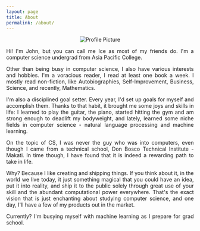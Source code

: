 ```yaml
---
layout: page
title: About
permalink: /about/
---
```


<center><img src="https://avatars2.githubusercontent.com/u/12871105?v=4&s=460" title="Profile Picture"></center> 

<p align="justify">Hi! I'm John, but you can call me Ice as most of my friends do. I'm a computer science undergrad from Asia Pacific College. </p>								
<p align="justify">Other than being busy in computer science, I also have various interests and hobbies. I'm a voracious reader, I read at least one book a week. I mostly read non-fiction, like Autobiographies, Self-Improvement, Business, Science, and recently, Mathematics. </p>
<p align="justify">I'm also a disciplined goal setter. Every year, I'd set up goals for myself and accomplish them. Thanks to that habit, it brought me some joys and skills in life: I learned to play the guitar, the piano, started hitting the gym and am strong enough to deadlift my bodyweight, and lately, learned some niche fields in computer science - natural language processing and machine learning.</p>
<p align="justify">On the topic of CS, I was never the guy who was into computers, even though I came from a technical school, Don Bosco Technical Institute - Makati. In time though, I have found that it is indeed a rewarding path to take in life. </p> 
<p align="justify">Why? Because I like creating and shipping things. If you think about it, in the world we live today, it just something magical that you could have an idea, put it into reality, and ship it to the public solely through great use of your skill and the abundant computational power everywhere. That's the exact vision that is just enchanting about studying computer science, and one day, I'll have a few of my products out in the market.</p>
<p align="justify">Currently? I'm busying myself with machine learning as I prepare for grad school. </p>
